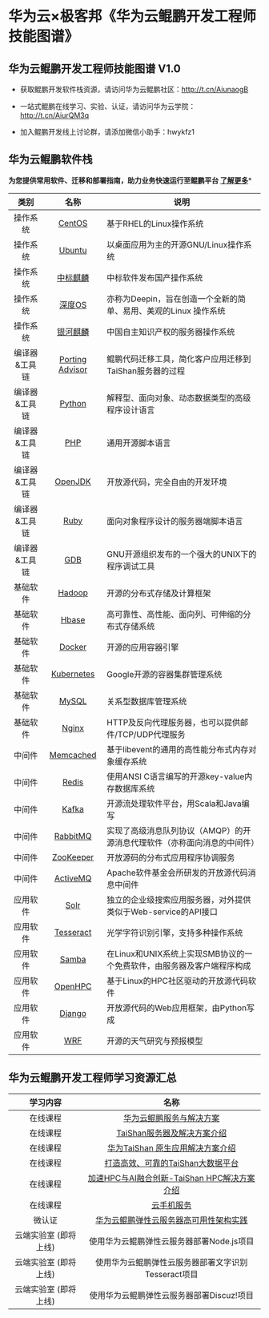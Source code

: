 # 华为云×极客邦《华为云鲲鹏开发工程师技能图谱》
## 华为云鲲鹏开发工程师技能图谱 V1.0

+ 获取鲲鹏开发软件栈资源，请访问华为云鲲鹏社区：http://t.cn/AiunaogB

+ 一站式鲲鹏在线学习、实验、认证，请访问华为云学院：http://t.cn/AiurQM3q

+ 加入鲲鹏开发线上讨论群，请添加微信小助手：hwykfz1  


## 华为云鲲鹏软件栈 
**为您提供常用软件、迁移和部署指南，助力业务快速运行至鲲鹏平台 [了解更多](https://www.huaweicloud.com/kunpeng/software.html)***

类别 | 名称 |  说明
:-: | :-: |-
操作系统 | [CentOS](https://www.huaweicloud.com/kunpeng/software/centos.html) | 基于RHEL的Linux操作系统
操作系统 | [Ubuntu](https://www.huaweicloud.com/kunpeng/software/ubuntu.html) | 以桌面应用为主的开源GNU/Linux操作系统
操作系统 | [中标麒麟](https://www.huaweicloud.com/kunpeng/software/kylinos.html) | 中标软件发布国产操作系统
操作系统 | [深度OS](https://www.huaweicloud.com/kunpeng/software/deepin.html) | 亦称为Deepin，旨在创造一个全新的简单、易用、美观的Linux 操作系统
操作系统 | [银河麒麟](https://www.huaweicloud.com/kunpeng/software/kylin.html) | 中国自主知识产权的服务器操作系统
编译器&工具链 | [Porting Advisor](https://www.huaweicloud.com/kunpeng/software/portingadvisor.html) | 鲲鹏代码迁移工具，简化客户应用迁移到TaiShan服务器的过程
编译器&工具链 | [Python](https://www.huaweicloud.com/kunpeng/software/python.html) | 解释型、面向对象、动态数据类型的高级程序设计语言
编译器&工具链 | [PHP](https://www.huaweicloud.com/kunpeng/software/php.html) | 通用开源脚本语言
编译器&工具链 | [OpenJDK](https://www.huaweicloud.com/kunpeng/software/openjdk.html) | 开放源代码，完全自由的开发环境
编译器&工具链 | [Ruby](https://www.huaweicloud.com/kunpeng/software/ruby.html) | 面向对象程序设计的服务器端脚本语言
编译器&工具链 | [GDB](https://www.huaweicloud.com/kunpeng/software/gdb.html) | GNU开源组织发布的一个强大的UNIX下的程序调试工具
基础软件 | [Hadoop](https://www.huaweicloud.com/kunpeng/software/hadoop.html) | 开源的分布式存储及计算框架
基础软件 | [Hbase](https://www.huaweicloud.com/kunpeng/software/hbase.html) | 高可靠性、高性能、面向列、可伸缩的分布式存储系统
基础软件 | [Docker](https://www.huaweicloud.com/kunpeng/software/docker.html) | 开源的应用容器引擎
基础软件 | [Kubernetes](https://www.huaweicloud.com/kunpeng/software/kubernetes.html) | Google开源的容器集群管理系统
基础软件 | [MySQL](https://www.huaweicloud.com/kunpeng/software/mysql0.html) | 关系型数据库管理系统
基础软件 | [Nginx](https://www.huaweicloud.com/kunpeng/software/nginx.html) | HTTP及反向代理服务器，也可以提供邮件/TCP/UDP代理服务
中间件 | [Memcached](https://www.huaweicloud.com/kunpeng/software/memcached.html) | 基于libevent的通用的高性能分布式内存对象缓存系统
中间件 | [Redis](https://www.huaweicloud.com/kunpeng/software/redis.html) | 使用ANSI C语言编写的开源key-value内存数据库系统
中间件 | [Kafka](https://www.huaweicloud.com/kunpeng/software/kafka.html) | 开源流处理软件平台，用Scala和Java编写
中间件 | [RabbitMQ](https://www.huaweicloud.com/kunpeng/software/rabbitmq.html) | 实现了高级消息队列协议（AMQP）的开源消息代理软件（亦称面向消息的中间件）
中间件 | [ZooKeeper](https://www.huaweicloud.com/kunpeng/software/zookeeper.html) | 开放源码的分布式应用程序协调服务
中间件 | [ActiveMQ](https://www.huaweicloud.com/kunpeng/software/activemq.html) | Apache软件基金会所研发的开放源代码消息中间件
应用软件 | [Solr](https://www.huaweicloud.com/kunpeng/software/solr.html) | 独立的企业级搜索应用服务器，对外提供类似于Web-service的API接口
应用软件 | [Tesseract](https://www.huaweicloud.com/kunpeng/software/tesseract.html) | 光学字符识别引擎，支持多种操作系统
应用软件 | [Samba](https://www.huaweicloud.com/kunpeng/software/samba.html) | 在Linux和UNIX系统上实现SMB协议的一个免费软件，由服务器及客户端程序构成
应用软件 | [OpenHPC](https://www.huaweicloud.com/kunpeng/software/openhpc.html) | 基于Linux的HPC社区驱动的开放源代码软件
应用软件 | [Django](https://www.huaweicloud.com/kunpeng/software/django.html) | 开放源代码的Web应用框架，由Python写成
应用软件 | [WRF](https://www.huaweicloud.com/kunpeng/software/wrf.html) | 开源的天气研究与预报模型

## 华为云鲲鹏开发工程师学习资源汇总

学习内容 | 名称 
:-: | :-: 
在线课程 | [华为云鲲鹏服务与解决方案](https://education.huaweicloud.com:8443/courses/course-v1:HuaweiX+CBUCNXI016+Self-paced/about)
在线课程 | [TaiShan服务器及解决方案介绍](https://education.huaweicloud.com:8443/courses/course-v1:HuaweiX+CBUCNXK001+Self-paced/about)
在线课程 | [华为TaiShan 原生应用解决方案介绍](https://education.huaweicloud.com:8443/courses/course-v1:HuaweiX+CBUCNXK003+Self-paced/about)
在线课程 | [打造高效、可靠的TaiShan大数据平台](https://education.huaweicloud.com:8443/courses/course-v1:HuaweiX+CBUCNXK002+Self-paced/about)
在线课程 | [加速HPC与AI融合创新-TaiShan HPC解决方案介绍](https://education.huaweicloud.com:8443/courses/course-v1:HuaweiX+CBUCNXK004+Self-paced/about)
在线课程 | [云手机服务](https://education.huaweicloud.com:8443/courses/course-v1:HuaweiX+CBUCNEI005+Self-paced/about)
微认证 | [华为云鲲鹏弹性云服务器高可用性架构实践](https://edu.huaweicloud.com/certifications/e82ceaa01c1c4ca58d01084999edcaa6)
云端实验室 (即将上线) | 使用华为云鲲鹏弹性云服务器部署Node.js项目
云端实验室 (即将上线) | 使用华为云鲲鹏弹性云服务器部署文字识别Tesseract项目
云端实验室 (即将上线) | 使用华为云鲲鹏弹性云服务器部署Discuz!项目





